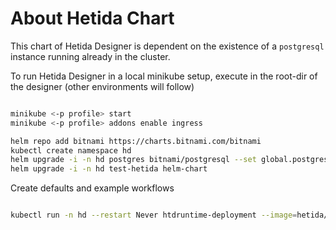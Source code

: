 # About Hetida Chart

This chart of Hetida Designer is dependent on the existence of a `postgresql` instance running already in the cluster.

To run Hetida Designer in a local minikube setup,
execute in the root-dir of the designer
(other environments will follow)

```bash

minikube <-p profile> start
minikube <-p profile> addons enable ingress

helm repo add bitnami https://charts.bitnami.com/bitnami
kubectl create namespace hd
helm upgrade -i -n hd postgres bitnami/postgresql --set global.postgresql.auth.postgresPassword=postgres
helm upgrade -i -n hd test-hetida helm-chart

```

Create defaults and  example workflows

```bash

kubectl run -n hd --restart Never htdruntime-deployment --image=hetida/designer-runtime:0.6.19  --env "HETIDA_DESIGNER_BACKEND_API_URL=http://test-hetida-hetida-designer-backend:8080/api/" -- python -c "from hetdesrun.utils import post_components_from_directory, post_workflows_from_directory; post_components_from_directory('./components'); post_workflows_from_directory('./workflows'); post_workflows_from_directory('./workflows2')"

```
